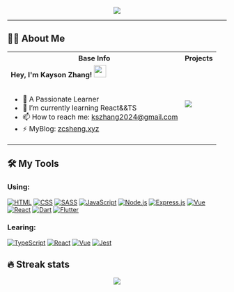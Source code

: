 <p align="center">
  <a href="https://github.com/DenverCoder1/readme-typing-svg"><img src="https://readme-typing-svg.herokuapp.com?color=%2336BCF7&size=40&center=true&vCenter=true&width=600&height=60&lines=Welcome+to+my+profile!"></a>
</p>
<hr/>

<h2>👨‍💻 About Me</h2>

<table>
  <tr>
      <th>Base Info</th>
      <th>Projects</th>
  </tr>
  <tr>
      <td>
        <strong>
          Hey, I'm Kayson Zhang!
          <!-- This is provided by others -->
          <img src="https://media.giphy.com/media/hvRJCLFzcasrR4ia7z/giphy.gif" width="28">
        </strong></br></br>
        <ul>
          <li>🔭 A Passionate Learner</li>
          <li>🌱 I’m currently learning React&&TS</li>
          <li>📫 How to reach me: <a href="kszhang2024@gmail.com">kszhang2024@gmail.com</a></li>
          <li>⚡ MyBlog: <a href="www.zcsheng.xyz">zcsheng.xyz</a></li>
        </ul>
      </td>
      <td>
        <a href="https://github.com/anuraghazra/github-readme-stats">
          <img src="https://github-readme-stats.vercel.app/api/top-langs/?username=kszhang2024&layout=compact">
        </a>
      </td>
  </tr>
</table>

<h2>🛠️ My Tools</h2>

<h3>Using: </h3>
<a href="#"><img alt="HTML" src="https://img.shields.io/badge/HTML-E34F26.svg?logo=html5&logoColor=white"></a>
<a href="#"><img alt="CSS" src="https://img.shields.io/badge/CSS-1572B6.svg?logo=css3&logoColor=white"></a>
<a href="#"><img alt="SASS" src="https://img.shields.io/badge/Sass-hotpink.svg?logo=SASS&logoColor=white"></a>
<a href="#"><img alt="JavaScript" src="https://img.shields.io/badge/JavaScript-F7DF1E.svg?logo=javascript&logoColor=black"></a>
<a href="#"><img alt="Node.js" src="https://img.shields.io/badge/Node.js-43853D.svg?logo=node.js&logoColor=white"></a>
<a href="#"><img alt="Express.js" src="https://img.shields.io/badge/Express.js-404d59.svg?logo=express&logoColor=white"></a>
<a href="#"><img alt="Vue" src="https://img.shields.io/badge/Vue-808d8e.svg?logo=vue.js&logoColor=OC08DFB"></a>
<a href="#"><img alt="React" src="https://img.shields.io/badge/React-20232a.svg?logo=react&logoColor=%2361DAFB"></a>
<a href="#"><img alt="Dart" src="https://img.shields.io/badge/Dart-15A6C4.svg?logo=dart&logoColor=white"></a>
<a href="#"><img alt="Flutter" src="https://img.shields.io/badge/Flutter-02569B.svg?logo=flutter&logoColor=white"></a>

<h3>Learing: </h3>
<a href="#"><img alt="TypeScript" src="https://img.shields.io/badge/TypeScript-007ACC.svg?logo=typescript&logoColor=white"></a>
<a href="#"><img alt="React" src="https://img.shields.io/badge/React-20232a.svg?logo=react&logoColor=%2361DAFB"></a>
<a href="#"><img alt="Vue" src="https://img.shields.io/badge/Vue-808d8e.svg?logo=vue.js&logoColor=OC08DFB"></a>
<a href="#"><img alt="Jest" src="https://img.shields.io/badge/Jest-C21325.svg?logo=jest&logoColor=white"></a>

<h2>🔥 Streak stats</h2>
<p align="center">
<a href="https://github.com/ashutosh00710/github-readme-activity-graph">
  <img src="https://activity-graph.herokuapp.com/graph?username=kszhang2024&theme=react-dark">
</a>
</p>
